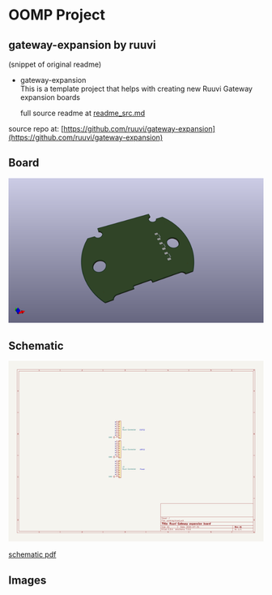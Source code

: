 # OOMP Project  
## gateway-expansion  by ruuvi  
  
(snippet of original readme)  
  
- gateway-expansion  
This is a template project that helps with creating new Ruuvi Gateway expansion boards  
  
  full source readme at [readme_src.md](readme_src.md)  
  
source repo at: [https://github.com/ruuvi/gateway-expansion](https://github.com/ruuvi/gateway-expansion)  
## Board  
  
[![working_3d.png](working_3d_600.png)](working_3d.png)  
## Schematic  
  
[![working_schematic.png](working_schematic_600.png)](working_schematic.png)  
  
[schematic pdf](working_schematic.pdf)  
## Images  
